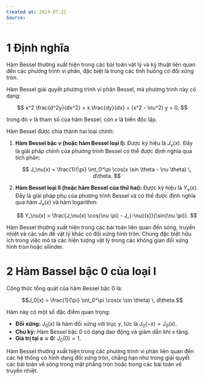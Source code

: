 ```yaml
---
Created at: 2024-07-22
Source:
---
```


# 1 Định nghĩa
Hàm Bessel thường xuất hiện trong các bài toán vật lý và kỹ thuật liên quan đến các phương trình vi phân, đặc biệt là trong các tình huống có đối xứng tròn.

Hàm Bessel giải quyết phương trình vi phân Bessel, mà phương trình này có dạng:

$$ x^2 \frac{d^2y}{dx^2} + x \frac{dy}{dx} + (x^2 - \nu^2) y = 0, $$

trong đó $\nu$ là tham số của hàm Bessel, còn  $x$ là biến độc lập.

Hàm Bessel được chia thành hai loại chính:

1. **Hàm Bessel bậc $\nu$ (hoặc hàm Bessel loại I):** Được ký hiệu là $J_\nu(x)$. Đây là giải pháp chính của phương trình Bessel có thể được định nghĩa qua tích phân:

   $$ J_\nu(x) = \frac{1}{\pi} \int_0^\pi \cos(x \sin \theta - \nu \theta) \, d\theta. $$

2. **Hàm Bessel loại II (hoặc hàm Bessel của thứ hai):** Được ký hiệu là $Y_\nu(x)$. Đây là giải pháp phụ của phương trình Bessel và có thể được định nghĩa qua hàm $J_\nu(x)$ và hàm logarithm:

   $$ Y_\nu(x) = \frac{J_\nu(x) \cos(\nu \pi) - J_{-\nu}(x)}{\sin(\nu \pi)}. $$

Hàm Bessel thường xuất hiện trong các bài toán liên quan đến sóng, truyền nhiệt và các vấn đề vật lý khác có đối xứng hình tròn. Chúng đặc biệt hữu ích trong việc mô tả các hiện tượng vật lý trong các không gian đối xứng hình tròn hoặc silinder.

# 2 Hàm Bassel bậc 0 của loại I

Công thức tổng quát của hàm Bessel bậc 0 là:

$$J_0(x) = \frac{1}{\pi} \int_0^\pi \cos(x \sin \theta) \, d\theta.$$

Hàm này có một số đặc điểm quan trọng:

- **Đối xứng:** $J_0(x)$ là hàm đối xứng với trục $y$, tức là $J_0(-x) = J_0(x)$.
- **Chu kỳ:** Hàm Bessel bậc 0 có dạng dao động và giảm dần khi $x$ tăng.
- **Giá trị tại $x = 0$:** $J_0(0) = 1$.

Hàm Bessel thường xuất hiện trong các phương trình vi phân liên quan đến các hệ thống có hình dạng đối xứng tròn, chẳng hạn như trong giải quyết các bài toán về sóng trong mặt phẳng tròn hoặc trong các bài toán về truyền nhiệt.